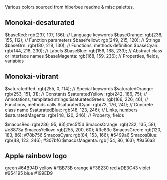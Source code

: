 Various colors sourced from hiberbee readme & misc palettes.

## Monokai-desaturated

$baseRed: rgb(237, 107, 136); // Language keywords
$baseOrange: rgb(238, 155, 112); // Function parameters
$baseYellow: rgb(249, 215, 120); // Strings
$baseGrn: rgb(180, 218, 130); // Functions, methods definition
$baseCyan: rgb(144, 218, 230); // Labels
$baseBlue: rgb(156, 188, 233); // Abstract class or interface names
$baseMagenta: rgb(168, 159, 236); // Properties, fields, variables

## Monokai-vibrant

$saturatedRed: rgb(255, 0, 114); // Special keywords
$saturatedOrange: rgb(253, 151, 31); // Constants
$saturatedYellow: rgb(242, 186, 75); // Annotations, templated strings
$saturatedGreen: rgb(166, 226, 46); // Functions, methods calls
$saturatedCyan: rgb(73, 176, 241); // Concrete class name
$saturatedBlue: rgb(48, 123, 246); // Links, numbers
$saturatedMagenta: rgb(148, 120, 246); // Property, fields

$macosRed: rgb(236, 95, 93);#ec5f5d
$macosOrange: rgb(232, 135, 58); #e8873a
$macosYellow: rgb(255, 200, 60); #ffc83c
$macosGreen: rgb(120, 183, 86); #78b756
$macosCyan: rgb(84, 153, 166); #5499a6
$macosBlue: rgb(48, 123, 246); #307bf6
$macosMagenta: rgb(154, 86, 163); #9a56a3

## Apple rainbow logo
green #64B94D
yellow #FBB73B
orange #F38230
red #DE3C43
violet #954195
blue #199ED9